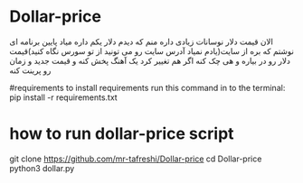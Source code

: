 # Dollar-price
الان قیمت دلار نوسانات زیادی داره منم که دیدم دلار یکم داره میاد پایین برنامه ای نوشتم که بره از سایت(یادم نمیاد آدرس سایت رو می تونید 
از تو سورس نگاه کنید)قیمت دلار رو در بیاره و هی چک کنه اگر هم تغییر کرد یک آهنگ پخش کنه و قیمت جدید و زمان رو پرینت کنه 

#requirements
to install requirements run this command in to the terminal:
pip install -r requirements.txt

# how to run dollar-price script
git clone https://github.com/mr-tafreshi/Dollar-price
cd Dollar-price
python3 dollar.py
